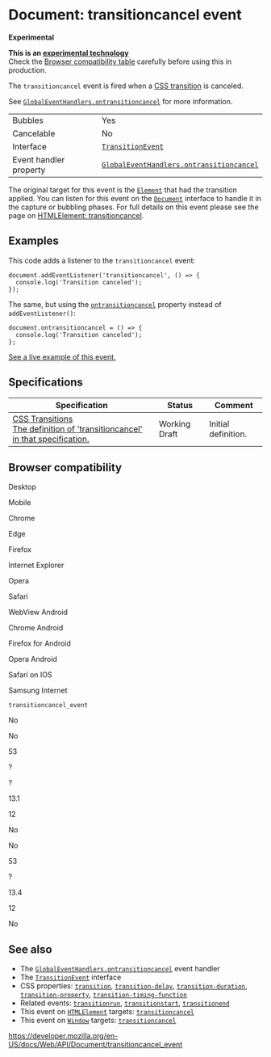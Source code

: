 # Document: transitioncancel event

**Experimental**

**This is an [experimental technology](https://developer.mozilla.org/en-US/docs/MDN/Guidelines/Conventions_definitions#experimental)**  
Check the [Browser compatibility table](#browser_compatibility) carefully before using this in production.

The `transitioncancel` event is fired when a [CSS transition](https://developer.mozilla.org/en-US/docs/Web/CSS/CSS_Transitions/Using_CSS_transitions) is canceled.

See [`GlobalEventHandlers.ontransitioncancel`](../globaleventhandlers/ontransitioncancel) for more information.

<table><tbody><tr class="odd"><td>Bubbles</td><td>Yes</td></tr><tr class="even"><td>Cancelable</td><td>No</td></tr><tr class="odd"><td>Interface</td><td><a href="../transitionevent"><code>TransitionEvent</code></a></td></tr><tr class="even"><td>Event handler property</td><td><a href="../globaleventhandlers/ontransitioncancel"><code>GlobalEventHandlers.ontransitioncancel</code></a></td></tr></tbody></table>

The original target for this event is the [`Element`](../element) that had the transition applied. You can listen for this event on the [`Document`](../document) interface to handle it in the capture or bubbling phases. For full details on this event please see the page on [HTMLElement: transitioncancel](../htmlelement/transitioncancel_event).

## Examples

This code adds a listener to the `transitioncancel` event:

    document.addEventListener('transitioncancel', () => {
      console.log('Transition canceled');
    });

The same, but using the [`ontransitioncancel`](../globaleventhandlers/ontransitioncancel) property instead of `addEventListener()`:

    document.ontransitioncancel = () => {
      console.log('Transition canceled');
    };

[See a live example of this event.](../htmlelement/transitioncancel_event#live_example)

## Specifications

<table><thead><tr class="header"><th>Specification</th><th>Status</th><th>Comment</th></tr></thead><tbody><tr class="odd"><td><a href="https://drafts.csswg.org/css-transitions/#transitioncancel">CSS Transitions<br />
<span class="small">The definition of 'transitioncancel' in that specification.</span></a></td><td><span class="spec-wd">Working Draft</span></td><td>Initial definition.</td></tr></tbody></table>

## Browser compatibility

Desktop

Mobile

Chrome

Edge

Firefox

Internet Explorer

Opera

Safari

WebView Android

Chrome Android

Firefox for Android

Opera Android

Safari on IOS

Samsung Internet

`transitioncancel_event`

No

No

53

?

?

13.1

12

No

No

53

?

13.4

12

No

## See also

- The [`GlobalEventHandlers.ontransitioncancel`](../globaleventhandlers/ontransitioncancel) event handler
- The [`TransitionEvent`](../transitionevent) interface
- CSS properties: [`transition`](https://developer.mozilla.org/en-US/docs/Web/CSS/transition), [`transition-delay`](https://developer.mozilla.org/en-US/docs/Web/CSS/transition-delay), [`transition-duration`](https://developer.mozilla.org/en-US/docs/Web/CSS/transition-duration), [`transition-property`](https://developer.mozilla.org/en-US/docs/Web/CSS/transition-property), [`transition-timing-function`](https://developer.mozilla.org/en-US/docs/Web/CSS/transition-timing-function)
- Related events: [`transitionrun`](transitionrun_event), [`transitionstart`](transitionstart_event), [`transitionend`](transitionend_event)
- This event on [`HTMLElement`](../htmlelement) targets: [`transitioncancel`](../htmlelement/transitioncancel_event)
- This event on [`Window`](../window) targets: [`transitioncancel`](../window/transitioncancel_event)

<a href="https://developer.mozilla.org/en-US/docs/Web/API/Document/transitioncancel_event" class="_attribution-link">https://developer.mozilla.org/en-US/docs/Web/API/Document/transitioncancel_event</a>
